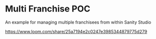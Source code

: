 # Multi Franchise POC

An example for managing multiple franchisees from within Sanity Studio

https://www.loom.com/share/25a7194e2c0247e3985344879775d279